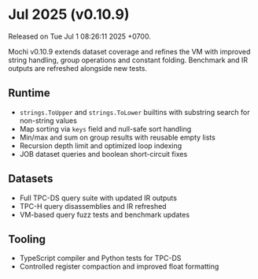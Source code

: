 # Jul 2025 (v0.10.9)

Released on Tue Jul 1 08:26:11 2025 +0700.

Mochi v0.10.9 extends dataset coverage and refines the VM with improved string
handling, group operations and constant folding. Benchmark and IR outputs are
refreshed alongside new tests.

## Runtime

- `strings.ToUpper` and `strings.ToLower` builtins with substring search for non-string values
- Map sorting via `keys` field and null-safe sort handling
- Min/max and sum on group results with reusable empty lists
- Recursion depth limit and optimized loop indexing
- JOB dataset queries and boolean short-circuit fixes

## Datasets

- Full TPC-DS query suite with updated IR outputs
- TPC-H query disassemblies and IR refreshed
- VM-based query fuzz tests and benchmark updates

## Tooling

- TypeScript compiler and Python tests for TPC-DS
- Controlled register compaction and improved float formatting
